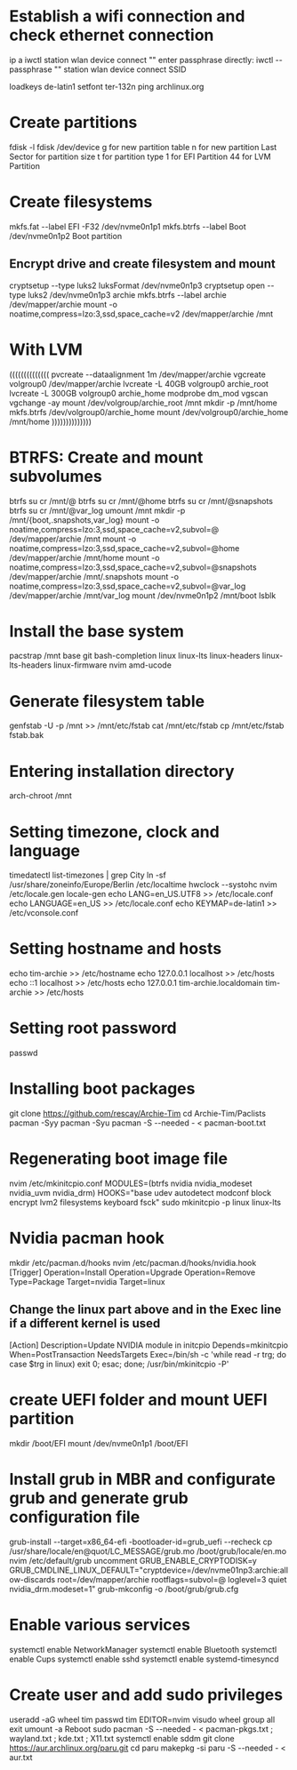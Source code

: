 # Establish a wifi connection and check ethernet connection
ip a
iwctl
station wlan device connect ""
enter passphrase
directly: iwctl --passphrase "" station wlan device connect SSID

loadkeys de-latin1
setfont ter-132n
ping archlinux.org
# Create partitions
fdisk -l 
fdisk /dev/device
g for new partition table
n for new partition 
Last Sector for partition size
t for partition type
1 for EFI Partition 
44 for LVM Partition
# Create filesystems 
mkfs.fat --label EFI -F32 /dev/nvme0n1p1
mkfs.btrfs --label Boot /dev/nvme0n1p2 Boot partition
## Encrypt drive and create filesystem and mount
cryptsetup --type luks2 luksFormat /dev/nvme0n1p3
cryptsetup open --type luks2 /dev/nvme0n1p3 archie
mkfs.btrfs --label archie /dev/mapper/archie
mount -o noatime,compress=lzo:3,ssd,space_cache=v2 /dev/mapper/archie /mnt
# With LVM
((((((((((((((
pvcreate --dataalignment 1m /dev/mapper/archie
vgcreate volgroup0 /dev/mapper/archie
lvcreate -L 40GB volgroup0 archie_root
lvcreate -L 300GB volgroup0 archie_home
modprobe dm_mod
vgscan
vgchange -ay
mount /dev/volgroup/archie_root /mnt
mkdir -p /mnt/home
mkfs.btrfs /dev/volgroup0/archie_home
mount /dev/volgroup0/archie_home /mnt/home
))))))))))))))
# BTRFS: Create and mount subvolumes
btrfs su cr /mnt/@
btrfs su cr /mnt/@home
btrfs su cr /mnt/@snapshots
btrfs su cr /mnt/@var_log
umount /mnt
mkdir -p /mnt/{boot,.snapshots,var_log}
mount -o noatime,compress=lzo:3,ssd,space_cache=v2,subvol=@ /dev/mapper/archie /mnt 
mount -o noatime,compress=lzo:3,ssd,space_cache=v2,subvol=@home /dev/mapper/archie /mnt/home
mount -o noatime,compress=lzo:3,ssd,space_cache=v2,subvol=@snapshots /dev/mapper/archie /mnt/.snapshots
mount -o noatime,compress=lzo:3,ssd,space_cache=v2,subvol=@var_log /dev/mapper/archie /mnt/var_log 
mount /dev/nvme0n1p2 /mnt/boot
lsblk

# Install the base system 
pacstrap /mnt base git bash-completion linux linux-lts linux-headers linux-lts-headers linux-firmware nvim amd-ucode

# Generate filesystem table
genfstab -U -p /mnt >> /mnt/etc/fstab
cat /mnt/etc/fstab
cp /mnt/etc/fstab fstab.bak

# Entering installation directory
arch-chroot /mnt
# Setting timezone, clock and language
timedatectl list-timezones | grep City
ln -sf /usr/share/zoneinfo/Europe/Berlin /etc/localtime
hwclock --systohc
nvim /etc/locale.gen 
locale-gen
echo LANG=en_US.UTF8 >> /etc/locale.conf 
echo LANGUAGE=en_US >> /etc/locale.conf
echo KEYMAP=de-latin1 >> /etc/vconsole.conf
# Setting hostname and hosts
echo tim-archie >> /etc/hostname
echo 127.0.0.1 localhost >> /etc/hosts
echo ::1 localhost >> /etc/hosts
echo 127.0.0.1 tim-archie.localdomain tim-archie >> /etc/hosts
# Setting root password
passwd
# Installing boot packages
git clone https://github.com/rescay/Archie-Tim
cd Archie-Tim/Paclists
pacman -Syy
pacman -Syu 
pacman -S --needed - < pacman-boot.txt
# Regenerating boot image file
nvim /etc/mkinitcpio.conf MODULES=(btrfs nvidia nvidia_modeset nvidia_uvm nvidia_drm)
HOOKS="base udev autodetect modconf block encrypt lvm2 filesystems keyboard fsck"
sudo mkinitcpio -p linux linux-lts
# Nvidia pacman hook
mkdir /etc/pacman.d/hooks
nvim /etc/pacman.d/hooks/nvidia.hook  
[Trigger]
Operation=Install
Operation=Upgrade
Operation=Remove
Type=Package
Target=nvidia
Target=linux
## Change the linux part above and in the Exec line if a different kernel is used

[Action]
Description=Update NVIDIA module in initcpio
Depends=mkinitcpio
When=PostTransaction
NeedsTargets
Exec=/bin/sh -c 'while read -r trg; do case $trg in linux) exit 0; esac; done; /usr/bin/mkinitcpio -P'
# create UEFI folder and mount UEFI partition 
mkdir /boot/EFI
mount /dev/nvme0n1p1 /boot/EFI
# Install grub in MBR and configurate grub and generate grub configuration file
grub-install --target=x86_64-efi -bootloader-id=grub_uefi --recheck
cp /usr/share/locale/en\@quot/LC_MESSAGE/grub.mo /boot/grub/locale/en.mo
nvim /etc/default/grub uncomment GRUB_ENABLE_CRYPTODISK=y 
GRUB_CMDLINE_LINUX_DEFAULT="cryptdevice=/dev/nvme01np3:archie:allow-discards root=/dev/mapper/archie rootflags=subvol=@ loglevel=3 quiet nvidia_drm.modeset=1"
grub-mkconfig -o /boot/grub/grub.cfg
# Enable various services
systemctl enable NetworkManager
systemctl enable Bluetooth
systemctl enable Cups
systemctl enable sshd
systemctl enable systemd-timesyncd
# Create user and add sudo privileges
useradd -aG wheel tim
passwd tim
EDITOR=nvim visudo  wheel group all
exit 
umount -a
Reboot
sudo pacman -S --needed - < pacman-pkgs.txt ; wayland.txt ; kde.txt ; X11.txt 
systemctl enable sddm
git clone https://aur.archlinux.org/paru.git
cd paru 
makepkg -si
paru -S --needed - < aur.txt

